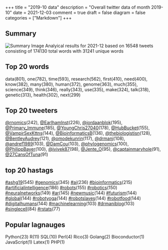 +++
title = "2019-10 data"
description = "Overall twitter data of month 2019-10"
date = 2021-12-03
comment = true
draft = false
diagram = false
categories = ["Markdown"]
+++

## Summary
![Summary Image](/images/wordcloud/2019-10.png "Summary Image")
Analyical results for 2021-12 based on 16548 tweets consisting of 174130 total words with 31241 unique words


## Top 20 words
data(801), one(782), time(593), research(562), first(410), need(400), know(382), many(380), human(372), genome(363), much(355), science(349), think(346), really(343), use(335), make(324), talk(318), genetic(313), health(302), next(299)

## Top 20 tweeters
[@rnomics](https://twitter.com/rnomics)(242), [@EarlhamInst](https://twitter.com/EarlhamInst)(226), [@jordaanblok](https://twitter.com/jordaanblok)(195), [@Primary_Immune](https://twitter.com/Primary_Immune)(185), [@YoungChris27040](https://twitter.com/YoungChris27040)(178), [@HubBucket](https://twitter.com/HubBucket)(155), [@VampirSexKttns](https://twitter.com/VampirSexKttns)(144), [@BioinformaticsB](https://twitter.com/BioinformaticsB)(136), [@thebiologistisn](https://twitter.com/thebiologistisn)(128), [@BentleyAudrey](https://twitter.com/BentleyAudrey)(121), [@omodekunrin](https://twitter.com/omodekunrin)(117), [@drmani](https://twitter.com/drmani)(108), [@andref1989](https://twitter.com/andref1989)(103), [@DamCou](https://twitter.com/DamCou)(103), [@phylogenomics](https://twitter.com/phylogenomics)(100), [@PhilippBayer](https://twitter.com/PhilippBayer)(100), [@ivivek87](https://twitter.com/ivivek87)(98), [@Jente_O](https://twitter.com/Jente_O)(95), [@captainmarvhole](https://twitter.com/captainmarvhole)(91), [@27CansOfTuna](https://twitter.com/27CansOfTuna)(91)

## top 20 hastags
[#ashg19](https://twitter.com/hashtag/ashg19)(545) [#genomics](https://twitter.com/hashtag/genomics)(345) [#ai](https://twitter.com/hashtag/ai)(236) [#bioinformatics](https://twitter.com/hashtag/bioinformatics)(215) [#artificialintelligence](https://twitter.com/hashtag/artificialintelligence)(186) [#robots](https://twitter.com/hashtag/robots)(155) [#robotics](https://twitter.com/hashtag/robotics)(150) [#neuralnetworks](https://twitter.com/hashtag/neuralnetworks)(149) [#ar](https://twitter.com/hashtag/ar)(145) [#newmusic](https://twitter.com/hashtag/newmusic)(144) [#futurism](https://twitter.com/hashtag/futurism)(144) [#global](https://twitter.com/hashtag/global)(144) [#robotyoga](https://twitter.com/hashtag/robotyoga)(144) [#robotslaves](https://twitter.com/hashtag/robotslaves)(144) [#robotfood](https://twitter.com/hashtag/robotfood)(144) [#digitalhumans](https://twitter.com/hashtag/digitalhumans)(144) [#machinelearning](https://twitter.com/hashtag/machinelearning)(103) [#drmaniblog](https://twitter.com/hashtag/drmaniblog)(103) [#singlecell](https://twitter.com/hashtag/singlecell)(84) [#rstats](https://twitter.com/hashtag/rstats)(77)

## Popular lagnauges
Python(23) R(11) SQL(10) Perl(4) Rico(3) Golang(2) Bioconductor(1) JavaScript(1) Latex(1) PHP(1)
